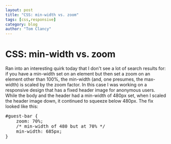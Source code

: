 ```yaml
---
layout: post
title: "CSS: min-width vs. zoom"
tags: [css,responsive]
category: blog
author: "Tom Clancy"
---
```


# CSS: min-width vs. zoom

Ran into an interesting quirk today that I don't see a lot of search results for: if you have a min-width set on an element but then set a zoom on an element other than 100%, the min-width (and, one presumes, the max-width) is scaled by the zoom factor. In this case I was working on a responsive design that has a fixed header image for anonymous users. While the body and the header had a min-width of 480px set, when I scaled the header image down, it continued to squeeze below 480px. The fix looked like this:

<pre class="prettyprint">
#guest-bar {
    zoom: 70%;
    /* min-width of 480 but at 70% */
    min-width: 685px;
}
</pre>
